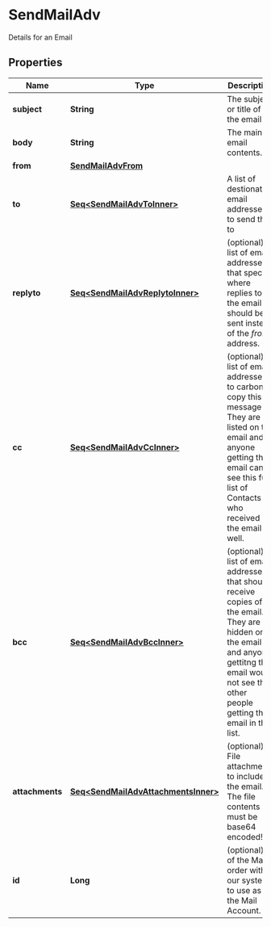 

# SendMailAdv

Details for an Email

## Properties

Name | Type | Description | Notes
------------ | ------------- | ------------- | -------------
**subject** | **String** | The subject or title of the email | 
**body** | **String** | The main email contents. | 
**from** | [**SendMailAdvFrom**](SendMailAdvFrom.md) |  | 
**to** | [**Seq&lt;SendMailAdvToInner&gt;**](SendMailAdvToInner.md) | A list of destionation email addresses to send this to | 
**replyto** | [**Seq&lt;SendMailAdvReplytoInner&gt;**](SendMailAdvReplytoInner.md) | (optional) A list of email addresses that specify where replies to the email should be sent instead of the _from_ address. |  [optional]
**cc** | [**Seq&lt;SendMailAdvCcInner&gt;**](SendMailAdvCcInner.md) | (optional) A list of email addresses to carbon copy this message to.  They are listed on the email and anyone getting the email can see this full list of Contacts who received the email as well. |  [optional]
**bcc** | [**Seq&lt;SendMailAdvBccInner&gt;**](SendMailAdvBccInner.md) | (optional) list of email addresses that should receive copies of the email.  They are hidden on the email and anyone gettitng the email would not see the other people getting the email in this list. |  [optional]
**attachments** | [**Seq&lt;SendMailAdvAttachmentsInner&gt;**](SendMailAdvAttachmentsInner.md) | (optional) File attachments to include in the email.  The file contents must be base64 encoded! |  [optional]
**id** | **Long** | (optional)  ID of the Mail order within our system to use as the Mail Account. |  [optional]



